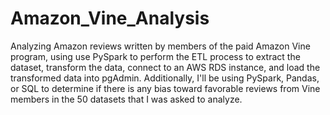 # Amazon_Vine_Analysis
Analyzing Amazon reviews written by members of the paid Amazon Vine program, using use PySpark to perform the ETL process to extract the dataset, transform the data, connect to an AWS RDS instance, and load the transformed data into pgAdmin. Additionally, I'll be using PySpark, Pandas, or SQL to determine if there is any bias toward favorable reviews from Vine members in the 50 datasets that I was asked to analyze.
